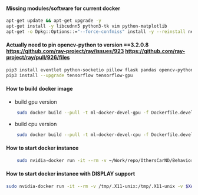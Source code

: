 
#### Missing modules/software for current docker

```bash
apt-get update && apt-get upgrade -y
apt-get install -y libcudnn5 python3-tk vim python-matplotlib
apt-get -o Dpkg::Options::="--force-confmiss" install -y --reinstall netbase

```

#### Actually need to pin opencv-python to version ==3.2.0.8 https://github.com/ray-project/ray/issues/923 https://github.com/ray-project/ray/pull/926/files

```bash
pip3 install eventlet python-socketio pillow flask pandas opencv-python matplotlib h5py
pip3 install --upgrade tensorflow tensorflow-gpu
```

#### How to build docker image
- build gpu version
```bash
	sudo docker build --pull -t ml-docker-devel-gpu -f Dockerfile.devel-gpu .
```
- build cpu version
```bash
	sudo docker build --pull -t ml-docker-devel-cpu -f Dockerfile.devel .
```

#### How to start docker instance

```bash
	sudo nvidia-docker run -it --rm -v ~/Work/repo/OthersCarND/Behavioral-Cloning:/sharedfolder -p 4567:4567 ml-docker-devel-gpu bash
```

#### How to start docker instance with DISPLAY support
```bash
sudo nvidia-docker run -it --rm -v /tmp/.X11-unix:/tmp/.X11-unix -v $XAUTHORITY:$XAUTHORITY -e XAUTHORITY=$XAUTHORITY -h $(hostname) -e DISPLAY=$DISPLAY -v ~/Work/repo/OthersCarND/jeremy-shannon/CarND-Behavioral-Cloning-Project:/sharedfolder -p 4567:4567 ml-docker-devel-gpu  bash
```

